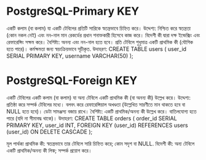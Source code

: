 # PostgreSQL-Primary KEY
একটি কলাম (বা কলাম) যা একটি টেবিলের প্রতিটি সারিকে স্বতন্ত্রভাবে চিহ্নিত করে।
উদ্দেশ্য:
নিশ্চিত করে স্বতন্ত্রতা (কোন নকল নেই) এবং নন-নাল মান
রেকর্ডের প্রধান শনাক্তকারী হিসেবে কাজ করে।
বিদেশী কী দ্বারা দক্ষ ইন্ডেক্সিং এবং রেফারেন্সিং সক্ষম করে।
বৈশিষ্ট্য:
অনন্য এবং নন-নাল হতে হবে।
প্রতি টেবিলে শুধুমাত্র একটি প্রাথমিক কী (যৌগিক হতে পারে)।
কর্মক্ষমতা জন্য স্বয়ংক্রিয়ভাবে সূচীকৃত.
উদাহরণ:
CREATE TABLE users (
    user_id SERIAL PRIMARY KEY,
    username VARCHAR(50)
);

# PostgreSQL-Foreign KEY

একটি টেবিলের একটি কলাম (বা কলাম) যা অন্য টেবিলে একটি প্রাথমিক কী (বা অনন্য কী) উল্লেখ করে।
উদ্দেশ্য:
প্রতিষ্ঠা করে সম্পর্ক টেবিলের মধ্যে।
বলবৎ করে রেফারেন্সিয়াল অখণ্ডতা (উল্লেখিত সারণীতে মান থাকতে হবে বা NULL হতে হবে)।
ডেটা সামঞ্জস্য বজায় রাখে।
বৈশিষ্ট্য:
একটি প্রাথমিক/অনন্য কী উল্লেখ করে।
বাতিলযোগ্য হতে পারে (যদি না সীমাবদ্ধ থাকে)।
উদাহরণ:
CREATE TABLE orders (
    order_id SERIAL PRIMARY KEY,
    user_id INT,
    FOREIGN KEY (user_id) REFERENCES users (user_id) ON DELETE CASCADE
);


মূল পার্থক্য
প্রাথমিক কী: স্বতন্ত্রভাবে তার টেবিলে সারি চিহ্নিত করে; কোন সদৃশ বা NULL.
বিদেশী কী: অন্য টেবিলে একটি প্রাথমিক/অনন্য কী লিঙ্ক; সম্পর্ক প্রয়োগ করে।

